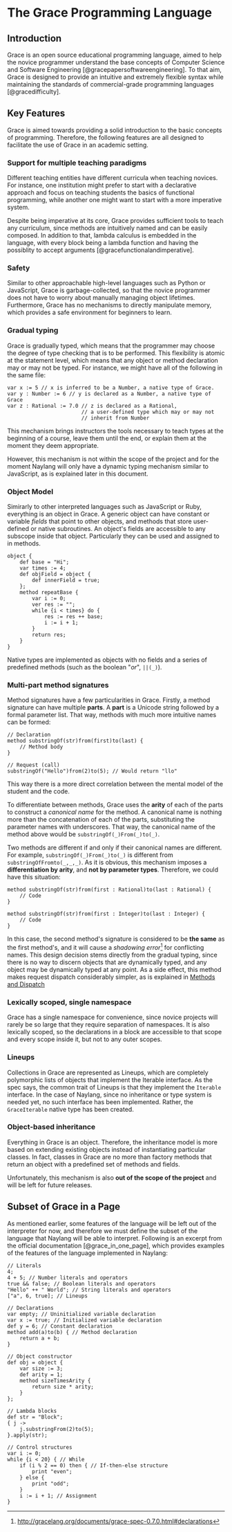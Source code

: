 
The Grace Programming Language
==========

Introduction
------

Grace is an open source educational programming language, aimed to help the novice programmer understand the base concepts of Computer Science and Software Engineering [@gracepapersoftwareengineering]. To that aim, Grace is designed to provide an intuitive and extremely flexible syntax while maintaining the standards of commercial-grade programming languages [@gracedifficulty].

Key Features
------

Grace is aimed towards providing a solid introduction to the basic concepts of programming. Therefore, the following features are all designed to facilitate the use of Grace in an academic setting.

### Support for multiple teaching paradigms

Different teaching entities have different curricula when teaching novices. For instance, one institution might prefer to start with a declarative approach and focus on teaching students the basics of functional programming, while another one might want to start with a more imperative system.

Despite being imperative at its core, Grace provides sufficient tools to teach any curriculum, since methods are intuitively named and can be easily composed. In addition to that, lambda calculus is embedded in the language, with every block being a lambda function and having the possiblity to accept arguments [@gracefunctionalandimperative].

### Safety

Similar to other approachable high-level languages such as Python or JavaScript, Grace is garbage-collected, so that the novice programmer does not have to worry about manually managing object lifetimes. Furthermore, Grace has no mechanisms to directly manipulate memory, which provides a safe environment for beginners to learn.

### Gradual typing

Grace is gradually typed, which means that the programmer may choose the degree of type checking that is to be performed. This flexibility is atomic at the statement level, which means that any object or method declaration may or may not be typed. For instance, we might have all of the following in the same file:

```
var x := 5 // x is inferred to be a Number, a native type of Grace.
var y : Number := 6	// y is declared as a Number, a native type of Grace
var z : Rational := 7.0	// z is declared as a Rational, 
						// a user-defined type which may or may not 
						// inherit from Number
```

This mechanism brings instructors the tools necessary to teach types at the beginning of a course, leave them until the end, or explain them at the moment they deem appropriate.

However, this mechanism is not within the scope of the project and for the moment Naylang will only have a dynamic typing mechanism similar to JavaScript, as is explained later in this document.

### Object Model

Simirarly to other interpreted languages such as JavaScript or Ruby, everything is an object in Grace. A generic object can have constant or variable _fields_ that point to other objects, and methods that store user-defined or native subroutines. An object's fields are accessible to any subscope inside that object. Particularly they can be used and assigned to in methods.

```
object {
	def base = "Hi";
	var times := 4;
	def objField = object {
		def innerField = true;
	};
	method repeatBase {
		var i := 0;
		ver res := "";
		while {i < times} do {
			res := res ++ base;
			i := i + 1;
		}
		return res;
	}
}
```

Native types are implemented as objects with no fields and a series of predefined methods (such as the boolean "_or_", `||(_)`).

### Multi-part method signatures

Method signatures have a few particularities in Grace. Firstly, a method signature can have multiple **parts**. A **part** is a Unicode string followed by a formal parameter list. That way, methods with much more intuitive names can be formed:

```
// Declaration
method substringOf(str)from(first)to(last) {
    // Method body
}

// Request (call)
substringOf("Hello")from(2)to(5); // Would return "llo"
```

This way there is a more direct correlation between the mental model of the student and the code.

To differentiate between methods, Grace uses the **arity** of each of the parts to construct a _canonical name_ for the method. A canonical name is nothing more than the concatenation of each of the parts, substituting the parameter names with underscores. That way, the canonical name of the method above would be `substringOf(_)From(_)to(_)`.

Two methods are different if and only if their canonical names are different. For example, `substringOf(_)From(_)to(_)` is different from `substringOfFromto(_,_,_)`. As it is obvious, this mechanism imposes a **differentiation by arity**, and **not by parameter types**. Therefore, we could have this situation:

```
method substringOf(str)from(first : Rational)to(last : Rational) {
    // Code
}

method substringOf(str)from(first : Integer)to(last : Integer) {
    // Code
}
```

In this case, the second method's signature is considered to be **the same** as the first method's, and it will cause a _shadowing error_[^shadowing] for conflicting names. This design decision stems directly from the gradual typing, since there is no way to discern objects that are dynamically typed, and any object may be dynamically typed at any point. As a side effect, this method makes request dispatch considerably simpler, as is explained in [Methods and Dispatch](#methods-and-dispatch)

### Lexically scoped, single namespace

Grace has a single namespace for convenience, since novice projects will rarely be so large that they require separation of namespaces. It is also lexically scoped, so the declarations in a block are accessible to that scope and every scope inside it, but not to any outer scopes.

### Lineups

Collections in Grace are represented as Lineups, which are completely polymorphic lists of objects that implement the Iterable interface. As the spec says, the common trait of Lineups is that they implement the `Iterable` interface. In the case of Naylang, since no inheritance or type system is needed yet, no such interface has been implemented. Rather, the `GraceIterable` native type has been created.

### Object-based inheritance

Everything in Grace is an object. Therefore, the inheritance model is more based on extending existing objects instead of instantiating particular classes. In fact, classes in Grace are no more than factory methods that return an object with a predefined set of methods and fields.

Unfortunately, this mechanism is also **out of the scope of the project** and will be left for future releases.

Subset of Grace in a Page
------

As mentioned earlier, some features of the language will be left out of the interpreter for now, and therefore we must define the subset of the language that Naylang will be able to interpret. Following is an excerpt from the official documentation [@grace_in_one_page], which provides examples of the features of the language implemented in Naylang:

```
// Literals
4;
4 + 5; // Number literals and operators
true && false; // Boolean literals and operators
"Hello" ++ " World"; // String literals and operators
["a", 6, true]; // Lineups

// Declarations
var empty; // Uninitialized variable declaration
var x := true; // Initialized variable declaration
def y = 6; // Constant declaration
method add(a)to(b) { // Method declaration
	return a + b;
}

// Object constructor
def obj = object {
	var size := 3;
	def arity = 1;
	method sizeTimesArity {
		return size * arity;
	}
};

// Lambda blocks
def str = "Block";
{ j ->
	j.substringFrom(2)to(5);
}.apply(str);

// Control structures
var i := 0;
while {i < 20} { // While
	if (i % 2 == 0) then { // If-then-else structure
		print "even";
	} else {
		print "odd";
	}
    i := i + 1; // Assignment
}
```

[^shadowing]: http://gracelang.org/documents/grace-spec-0.7.0.html#declarations